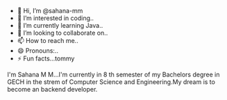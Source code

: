 - 👋 Hi, I’m @sahana-mm
- 👀 I’m interested in coding..
- 🌱 I’m currently learning Java..
- 💞️ I’m looking to collaborate on..
- 📫 How to reach me..
- 😄 Pronouns:..
- ⚡ Fun facts...tommy

<!--
sahana-mm/sahana-mm is a ✨ special ✨ repository because its `README.md` (this file) appears on your GitHub profile.
You can click the Preview link to take a look at your changes.
-->
I'm Sahana M M...I'm currently in 8 th semester of my Bachelors degree in GECH in the strem of Computer Science and Engineering.My dream is to become an backend developer.
